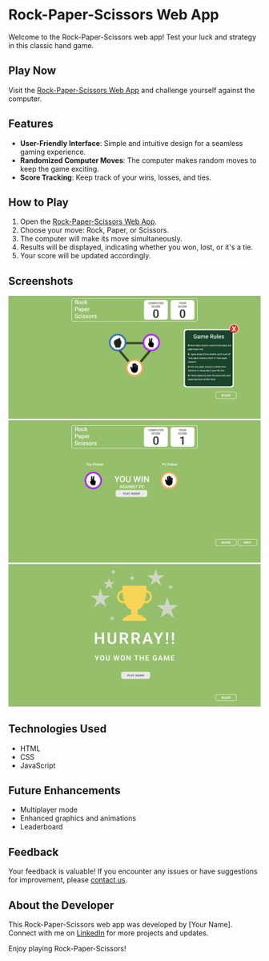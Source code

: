 # Rock-Paper-Scissors Web App

Welcome to the Rock-Paper-Scissors web app! Test your luck and strategy in this classic hand game.

## Play Now
Visit the [Rock-Paper-Scissors Web App](https://rps-game-tanish.vercel.app) and challenge yourself against the computer.

## Features
- **User-Friendly Interface**: Simple and intuitive design for a seamless gaming experience.
- **Randomized Computer Moves**: The computer makes random moves to keep the game exciting.
- **Score Tracking**: Keep track of your wins, losses, and ties.

## How to Play
1. Open the [Rock-Paper-Scissors Web App](https://rps-game-tanish.vercel.app).
2. Choose your move: Rock, Paper, or Scissors.
3. The computer will make its move simultaneously.
4. Results will be displayed, indicating whether you won, lost, or it's a tie.
5. Your score will be updated accordingly.

## Screenshots
![Game Screenshot](/assets/game_ss_ii.png)
![Game Screenshot](/assets/game_ss.png)
![Game Screenshot](/assets/game_ss_iii.png)

## Technologies Used
- HTML
- CSS
- JavaScript

## Future Enhancements
- Multiplayer mode
- Enhanced graphics and animations
- Leaderboard

## Feedback
Your feedback is valuable! If you encounter any issues or have suggestions for improvement, please [contact us](mailto:tanishmishra97@gmail.com).

## About the Developer
This Rock-Paper-Scissors web app was developed by [Your Name]. Connect with me on [LinkedIn](https://www.linkedin.com/in/tanish-mishra-5a7478265/) for more projects and updates.

Enjoy playing Rock-Paper-Scissors!
